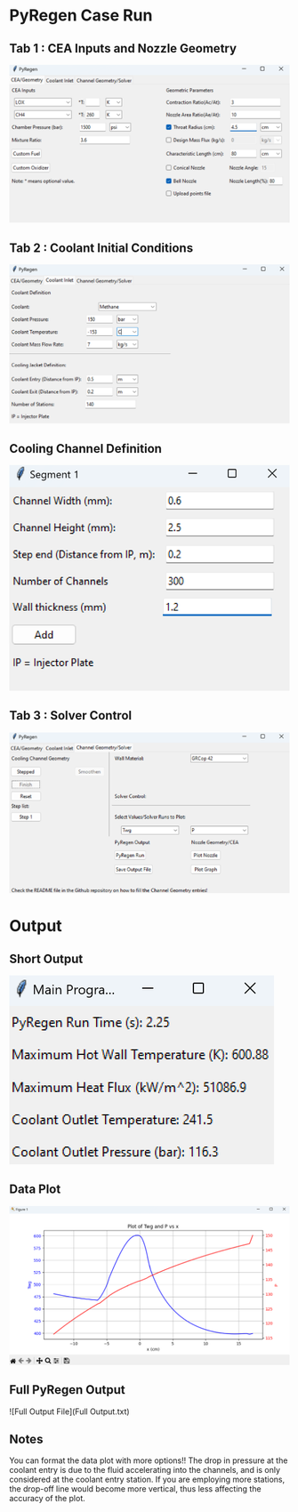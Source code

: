 # PyRegen Case Run

## Tab 1 : CEA Inputs and Nozzle Geometry
![Tab 1 Scrrenshot](https://github.com/creatorandrew86/PyRegen-v1.0/blob/main/Images/Case%20Run/Tab%201.png?raw=true)

## Tab 2 : Coolant Initial Conditions
![Tab 2 Screenshot](https://github.com/creatorandrew86/PyRegen-v1.0/blob/main/Images/Case%20Run/Tab%202.png?raw=true)

## Cooling Channel Definition
![Cooling Channel Geometry Screenshot](https://github.com/creatorandrew86/PyRegen-v1.0/blob/main/Images/Case%20Run/Channel%20Geometry.png?raw=true)

## Tab 3 : Solver Control
![Tab 3 Screenshot](https://github.com/creatorandrew86/PyRegen-v1.0/blob/main/Images/Case%20Run/Tab%203.png?raw=true)

# Output

## Short Output
![Short Output Screenshot](https://github.com/creatorandrew86/PyRegen-v1.0/blob/main/Images/Case%20Run/Short%20Output.png?raw=true)

## Data Plot
![Data Plot Screenshot](https://github.com/creatorandrew86/PyRegen-v1.0/blob/main/Images/Case%20Run/Data%20Plot.png?raw=true)

## Full PyRegen Output
![Full Output File](Full Output.txt)

## Notes
You can format the data plot with more options!!
The drop in pressure at the coolant entry is due to the fluid accelerating into the channels, and is only considered at the coolant entry station. If you are employing more stations, the drop-off line would become more vertical, thus less affecting the accuracy of the plot.
